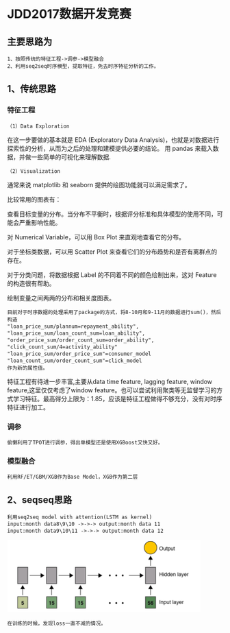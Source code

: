 # JDD2017数据开发竞赛

## 主要思路为

	1、按照传统的特征工程->调参->模型融合
	2、利用seq2seq时序模型，提取特征，免去时序特征分析的工作。

## 1、传统思路
### 特征工程

	（1）Data Exploration

在这一步要做的基本就是 EDA (Exploratory Data Analysis)，也就是对数据进行探索性的分析，从而为之后的处理和建模提供必要的结论。
用 pandas 来载入数据，并做一些简单的可视化来理解数据.

	（2）Visualization
通常来说 matplotlib 和 seaborn 提供的绘图功能就可以满足需求了。

比较常用的图表有：

查看目标变量的分布。当分布不平衡时，根据评分标准和具体模型的使用不同，可能会严重影响性能。

对 Numerical Variable，可以用 Box Plot 来直观地查看它的分布。

对于坐标类数据，可以用 Scatter Plot 来查看它们的分布趋势和是否有离群点的存在。

对于分类问题，将数据根据 Label 的不同着不同的颜色绘制出来，这对 Feature 的构造很有帮助。

绘制变量之间两两的分布和相关度图表。

    目前对于时序数据的处理采用了package的方式，将8-10月和9-11月的数据进行sum()，然后构造
    "loan_price_sum/plannum=repayment_ability",
    "loan_price_sum/loan_count_sum=loan_ability",
    "order_price_sum/order_count_sum=order_ability",
    "click_count_sum/4=activity_ability"
    "loan_price_sum/order_price_sum"=consumer_model
    "loan_count_sum/order_count_sum"=click_model
    作为新的属性值。
   特征工程有待进一步丰富,主要从data time feature, lagging feature, window feature,这里仅仅考虑了window feature。也可以尝试利用聚类等无监督学习的方式学习特征。最高得分上限为：1.85，应该是特征工程做得不够充分，没有对时序特征进行加工。

### 调参

	偷懒利用了TPOT进行调参，得出单模型还是使用XGBoost又快又好。

### 模型融合
	利用RF/ET/GBM/XGB作为Base Model，XGB作为第二层

## 2、seqseq思路
	利用seq2seq model with attention(LSTM as kernel)
    input:month data8\9\10 ->->-> output:month data 11
    input:month data9\10\11 ->->-> output:month data 12
   ![many to one](./LSTM.png "many to one")

    在训练的时候，发现loss一直不减的情况。





